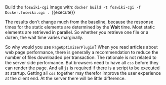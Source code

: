 
 Build the `foswiki-cgi` image with: `docker build -t foswiki-cgi -f Docker.foswiki.cgi . `{{execute}}

 The results don't change much from the baseline, because the response times for the static elements are determined by the **Wait** time. Most static elements are retrieved in parallel. So whether you retrieve one file or a dozen, the wait time varies marginally.

 So why would you use `PageOptimizerPlugin`? When you read articles about web page performance, there is generally a recommendation to reduce the number of files downloaded per transaction. The rationale is not related to the server side performance. But browsers need to have all `css` before they can render the page. And all `js` is required if there is a script to be executed at startup. Getting all `css` together may therefor improve the user experience at the client end. At the server there will be little difference.
